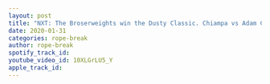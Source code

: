 ```yaml
---
layout: post
title: "NXT: The Broserweights win the Dusty Classic. Chiampa vs Adam Cole at Takeover Portland 1/29/2020"
date: 2020-01-31
categories: rope-break
author: rope-break
spotify_track_id: 
youtube_video_id: 10XLGrLU5_Y
apple_track_id: 
---
```

